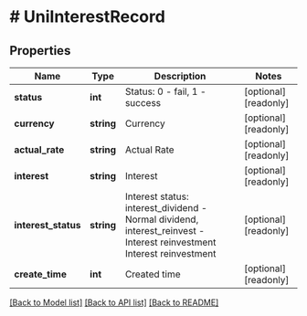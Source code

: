 # # UniInterestRecord

## Properties

Name | Type | Description | Notes
------------ | ------------- | ------------- | -------------
**status** | **int** | Status: 0 - fail, 1 - success | [optional] [readonly] 
**currency** | **string** | Currency | [optional] [readonly] 
**actual_rate** | **string** | Actual Rate | [optional] [readonly] 
**interest** | **string** | Interest | [optional] [readonly] 
**interest_status** | **string** | Interest status: interest_dividend - Normal dividend, interest_reinvest - Interest reinvestment Interest reinvestment | [optional] [readonly] 
**create_time** | **int** | Created time | [optional] [readonly] 

[[Back to Model list]](../../README.md#documentation-for-models) [[Back to API list]](../../README.md#documentation-for-api-endpoints) [[Back to README]](../../README.md)
